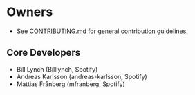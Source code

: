 # Owners

- See [CONTRIBUTING.md](CONTRIBUTING.md) for general contribution guidelines.

## Core Developers

- Bill Lynch (Billlynch, Spotify)
- Andreas Karlsson (andreas-karlsson, Spotify)
- Mattias Frånberg (mfranberg, Spotify)
